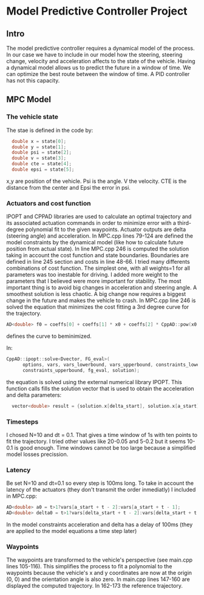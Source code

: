 
# Model Predictive Controller Project

## Intro

The model predictive controller requires a dynamical model of the process. In our case we have to include in our model how the steering, steering change, velocity and acceleration affects to the state of the vehicle. Having a dynamical model allows us to predict the future in a window of time. We can optimize the best route between the window of time. A PID controller has not this capacity.

## MPC Model

### The vehicle state

The stae is defined in the code by:

```cpp
  double x = state[0];
  double y = state[1];
  double psi = state[2];
  double v = state[3];
  double cte = state[4];
  double epsi = state[5];
```
x,y are position of the vehicle. Psi is the angle. V the velocity. CTE is the distance from the center and Epsi the error in psi.

### Actuators and cost function

IPOPT and CPPAD libraries are used to calculate an optimal trajectory and its associated actuation commands in order to minimize error with a third-degree polynomial fit to the given waypoints.
Actuator outputs are delta (steering angle) and acceleration. In MPC.cpp lines 79-124 are defined the model constraints by the dynamical model (like how to calculate future position from actual state).
In line MPC.cpp 246 is computed the solution taking in account the cost function and state boundaries. Boundaries are defined in line 245 section and costs in line 48-66.
I tried many differents combinations of cost function. The simplest one, with all weights=1 for all parameters was too inestable for driving. I added more weight to the parameters that I believed were more important for stability. The most important thing is to avoid big changes in acceleration and steering angle. A smoothest solution is less chaotic. A big change now requires a biggest change in the future and makes the vehicle to crash.
In MPC.cpp line 246 is solved the equation that minimizes the cost fitting a 3rd degree curve for the trajectory.

```cpp
AD<double> f0 = coeffs[0] + coeffs[1] * x0 + coeffs[2] * CppAD::pow(x0, 2) + coeffs[3] * CppAD::pow(x0, 3);
```
defines the curve to beminimized. 

In:
```cpp
CppAD::ipopt::solve<Dvector, FG_eval>(
      options, vars, vars_lowerbound, vars_upperbound, constraints_lowerbound,
      constraints_upperbound, fg_eval, solution);
```
the equation is solved using the external numerical library IPOPT. This function calls fills the solution vector that is used to obtain the acceleration and delta parameters:


```cpp
  vector<double> result = {solution.x[delta_start], solution.x[a_start]};

```

### Timesteps
I chosed N=10 and dt = 0.1. That gives a time window of 1s with ten points to fit the trajectory. I tried other values like 20-0.05 and 5-0.2 but it seems 10-0.1 is good enough. Time windows cannot be too large because a simplified model losses precission.

### Latency
Be set N=10 and dt=0.1 so every step is 100ms long. To take in account the latency of the actuators (they don't transmit the order inmediatly) I included in MPC.cpp:

```cpp
AD<double> a0 = t>1?vars[a_start + t - 2]:vars[a_start + t - 1];
AD<double> delta0 = t>1?vars[delta_start + t - 2]:vars[delta_start + t - 1];
```
In the model constraints acceleration and delta has a delay of 100ms (they are applied to the model equations a time step later)


### Waypoints

The waypoints are transformed to the vehicle's perspective (see main.cpp lines 105-116). This simplifies the process to fit a polynomial to the waypoints because the vehicle's x and y coordinates are now at the origin (0, 0) and the orientation angle is also zero. 
In main.cpp lines 147-160 are displayed the computed trajectory. In 162-173 the reference trajectory.

